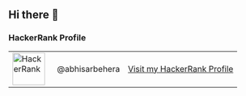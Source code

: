 ## Hi there 👋

<!--
**behera-abhisar/behera-abhisar** is a ✨ _special_ ✨ repository because its `README.md` (this file) appears on your GitHub profile.

Here are some ideas to get you started:

- 🔭 I’m currently working on ...
- 🌱 I’m currently learning ...
- 👯 I’m looking to collaborate on ...
- 🤔 I’m looking for help with ...
- 💬 Ask me about ...
- 📫 How to reach me: ...
- 😄 Pronouns: ...
- ⚡ Fun fact: ...
-->

### HackerRank Profile

<table>
  <tr>
    <td>
      <div style="display: flex; align-items: center;">
        <img 
          src="https://upload.wikimedia.org/wikipedia/commons/6/65/HackerRank_logo.png" 
          alt="HackerRank" 
          width="64"
          height="64"
          style="vertical-align: middle; margin-right: 8px;" 
        />
      </div>
    </td>
    <td>
      @abhisarbehera
    </td>
    <td>
      <a href="https://www.hackerrank.com/profile/abhisarbehera">
        Visit my HackerRank Profile
      </a>
    </td>
  </tr>
</table>
